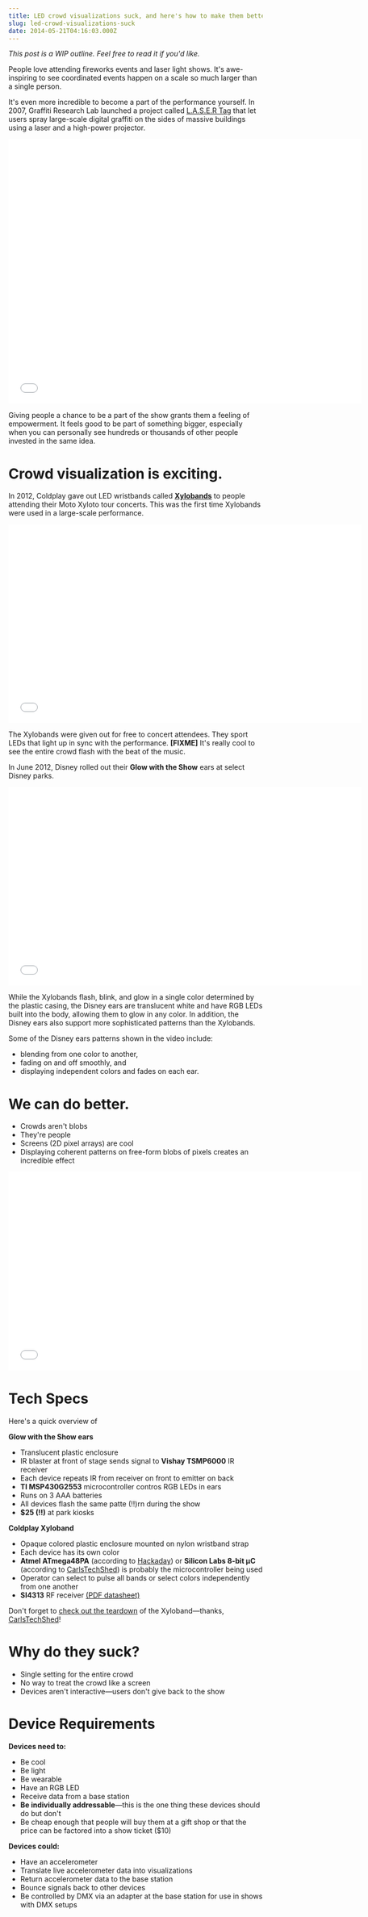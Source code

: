 ```yaml
---
title: LED crowd visualizations suck, and here's how to make them better
slug: led-crowd-visualizations-suck
date: 2014-05-21T04:16:03.000Z
---
```

<!--kg-card-begin: markdown--><p><em>This post is a WIP outline. Feel free to read it if you'd like.</em></p>
<p>People love attending fireworks events and laser light shows. It's awe-inspiring to see coordinated events happen on a scale so much larger than a single person.</p>
<p>It's even more incredible to become a part of the performance yourself. In 2007, Graffiti Research Lab launched a project called <a href="http://www.graffitiresearchlab.com/blog/projects/laser-tag/">L.A.S.E.R Tag</a> that let users spray large-scale digital graffiti on the sides of massive buildings using a laser and a high-power projector.</p>
<iframe width="700" height="525" src="//www.youtube.com/embed/EFWcAkxzkv4" frameborder="0" allowfullscreen></iframe>
<p>Giving people a chance to be a part of the show grants them a feeling of empowerment. It feels good to be part of something bigger, especially when you can personally see hundreds or thousands of other people invested in the same idea.</p>
<h1 id="crowdvisualizationisexciting">Crowd visualization is exciting.</h1>
<p>In 2012, Coldplay gave out LED wristbands called <a href="http://en.wikipedia.org/wiki/Xyloband"><strong>Xylobands</strong></a> to people attending their Moto Xyloto tour concerts. This was the first time Xylobands were used in a large-scale performance.</p>
<iframe width="700" height="394" src="//www.youtube.com/embed/QKcxhQZxvdw" frameborder="0" allowfullscreen></iframe>
<p>The Xylobands were given out for free to concert attendees. They sport LEDs that light up in sync with the performance. <strong>[FIXME]</strong> It's really cool to see the entire crowd flash with the beat of the music.</p>
<p>In June 2012, Disney rolled out their <strong>Glow with the Show</strong> ears at select Disney parks.</p>
<iframe width="700" height="394" src="//www.youtube.com/embed/qVe93Vhbpxk" frameborder="0" allowfullscreen></iframe>
<p>While the Xylobands flash, blink, and glow in a single color determined by the plastic casing, the Disney ears are translucent white and have RGB LEDs built into the body, allowing them to glow in any color. In addition, the Disney ears also support more sophisticated patterns than the Xylobands.</p>
<p>Some of the Disney ears patterns shown in the video include:</p>
<ul>
<li>blending from one color to another,</li>
<li>fading on and off smoothly, and</li>
<li>displaying independent colors and fades on each ear.</li>
</ul>
<h1 id="wecandobetter">We can do better.</h1>
<ul>
<li>Crowds aren't blobs</li>
<li>They're people</li>
<li>Screens (2D pixel arrays) are cool</li>
<li>Displaying coherent patterns on free-form blobs of pixels creates an incredible effect</li>
</ul>
<iframe width="700" height="394" src="//www.youtube.com/embed/0bKNnXUMQ9k" frameborder="0" allowfullscreen></iframe>
<h1 id="techspecs">Tech Specs</h1>
<p>Here's a quick overview of</p>
<p><strong>Glow with the Show ears</strong></p>
<ul>
<li>Translucent plastic enclosure</li>
<li>IR blaster at front of stage sends signal to <strong>Vishay TSMP6000</strong> IR receiver</li>
<li>Each device repeats IR from receiver on front to emitter on back</li>
<li><strong>TI MSP430G2553</strong> microcontroller contros RGB LEDs in ears</li>
<li>Runs on 3 AAA batteries</li>
<li>All devices flash the same patte (!!)rn during the show</li>
<li><strong>$25 (!!)</strong> at park kiosks</li>
</ul>
<p><strong>Coldplay Xyloband</strong></p>
<ul>
<li>Opaque colored plastic enclosure mounted on nylon wristband strap</li>
<li>Each device has its own color</li>
<li><strong>Atmel ATmega48PA</strong> (according to <a href="http://hackaday.com/2012/02/19/ask-hackaday-did-you-catch-the-grammys/">Hackaday</a>) or <strong>Silicon Labs 8-bit µC</strong> (according to <a href="https://www.youtube.com/watch?v=5s2NQnBgIEw">CarlsTechShed</a>) is probably the microcontroller being used</li>
<li>Operator can select to pulse all bands or select colors independently from one another</li>
<li><strong>SI4313</strong> RF receiver <a href="http://mplewis.com/files/si4313.pdf">(PDF datasheet)</a></li>
</ul>
<p>Don't forget to <a href="https://www.youtube.com/watch?v=5s2NQnBgIEw">check out the teardown</a> of the Xyloband—thanks, <a href="https://www.youtube.com/user/CarlsTechShed">CarlsTechShed</a>!</p>
<h1 id="whydotheysuck">Why do they suck?</h1>
<ul>
<li>Single setting for the entire crowd</li>
<li>No way to treat the crowd like a screen</li>
<li>Devices aren't interactive—users don't give back to the show</li>
</ul>
<h1 id="devicerequirements">Device Requirements</h1>
<p><strong>Devices need to:</strong></p>
<ul>
<li>Be cool</li>
<li>Be light</li>
<li>Be wearable</li>
<li>Have an RGB LED</li>
<li>Receive data from a base station</li>
<li><strong>Be individually addressable</strong>—this is the one thing these devices should do but don't</li>
<li>Be cheap enough that people will buy them at a gift shop or that the price can be factored into a show ticket ($10)</li>
</ul>
<p><strong>Devices could:</strong></p>
<ul>
<li>Have an accelerometer</li>
<li>Translate live accelerometer data into visualizations</li>
<li>Return accelerometer data to the base station</li>
<li>Bounce signals back to other devices</li>
<li>Be controlled by DMX via an adapter at the base station for use in shows with DMX setups</li>
</ul>
<!--kg-card-end: markdown-->